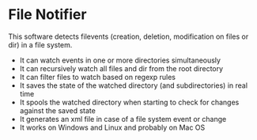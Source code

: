 # File Notifier
This software detects filevents (creation, deletion, modification on files or dir) in a file system. 

* It can watch events in one or more directories simultaneously
* It can recursively watch all files and dir from the root directory 
* It can filter files to watch based on regexp rules
* It saves the state of the watched directory (and subdirectories) in real time
* It spools the watched directory when starting to check for changes against the saved state
* It generates an xml file in case of a file system event or change
* It works on Windows and Linux and probably on Mac OS
